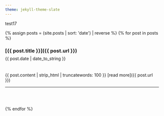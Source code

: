 ```yaml
---
theme: jekyll-theme-slate
---
```

test17

{% assign posts = (site.posts | sort: 'date') | reverse %}
{% for post in posts %}

### [{{ post.title }}]({{ post.url }})
<p style='line-height: 1%;'>{{ post.date | date_to_string }}</p>
<br>

{{ post.content | strip_html | truncatewords: 100 }} [read more]({{ post.url }})

___
<br><br>



{% endfor %}

